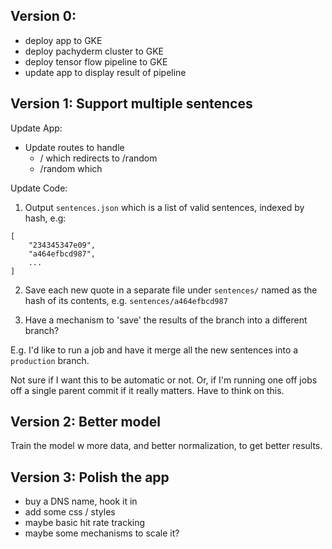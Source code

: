 ## Version 0:

- deploy app to GKE
- deploy pachyderm cluster to GKE
- deploy tensor flow pipeline to GKE
- update app to display result of pipeline

## Version 1: Support multiple sentences

Update App:

- Update routes to handle
    - / which redirects to /random
    - /random which 

Update Code:

1) Output `sentences.json` which is a list of valid sentences, indexed by hash, e.g:

```
[
    "234345347e09",
    "a464efbcd987",
    ...
]
```

2) Save each new quote in a separate file under `sentences/` named as the hash of its contents, e.g. `sentences/a464efbcd987`

3) Have a mechanism to 'save' the results of the branch into a different branch?

E.g. I'd like to run a job and have it merge all the new sentences into a `production` branch. 

Not sure if I want this to be automatic or not. Or, if I'm running one off jobs off a single parent commit if it really matters. Have to think on this.

## Version 2: Better model

Train the model w more data, and better normalization, to get better results.


## Version 3: Polish the app

- buy a DNS name, hook it in
- add some css / styles
- maybe basic hit rate tracking
- maybe some mechanisms to scale it?

